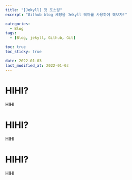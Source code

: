 ```yaml
---
title: "[Jekyll] 첫 포스팅"
excerpt: "Github blog 세팅을 Jekyll 테마를 사용하여 해보자!"

categories:
  - Blog
tags:
  - [Blog, jekyll, Github, Git]

toc: true
toc_sticky: true

date: 2022-01-03
last_modified_at: 2022-01-03
---
```


# HIHI?

HIHI

# HIHI?

HIHI

# HIHI?

HIHI
